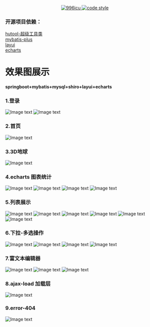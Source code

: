 <p align="center">
  <a href="https://github.com/996icu/996.ICU/blob/master/LICENSE">
    <img alt="996icu" src="https://img.shields.io/badge/license-NPL%20(The%20996%20Prohibited%20License)-blue.svg">
  </a>

  <a href="https://www.apache.org/licenses/LICENSE-2.0">
    <img alt="code style" src="https://img.shields.io/badge/license-Apache%202-4EB1BA.svg?style=flat-square">
  </a>
</p>


### 开源项目依赖：  
[hutool-超级工具类](https://github.com/looly/hutool)  
[mybatis-plus](https://github.com/baomidou/mybatis-plus)  
[layui](https://github.com/sentsin/layui/)  
[echarts](https://github.com/apache/incubator-echarts)  

#   效果图展示
#### springboot+mybatis+mysql+shiro+layui+echarts
### 1.登录
![Image text](https://github.com/chaojunzi/chao-cloud-admin/blob/master/screenshot/login.png)
![Image text](https://github.com/chaojunzi/chao-cloud-admin/blob/master/screenshot/login-mobile.png)
### 2.首页
![Image text](https://github.com/chaojunzi/chao-cloud-admin/blob/master/screenshot/index.png)
### 3.3D地球
![Image text](https://github.com/chaojunzi/chao-cloud-admin/blob/master/screenshot/world.gif)
### 4.echarts 图表统计
![Image text](https://github.com/chaojunzi/chao-cloud-admin/blob/master/screenshot/echarts1.png)
![Image text](https://github.com/chaojunzi/chao-cloud-admin/blob/master/screenshot/echarts2.png)
![Image text](https://github.com/chaojunzi/chao-cloud-admin/blob/master/screenshot/echarts3.jpg)
![Image text](https://github.com/chaojunzi/chao-cloud-admin/blob/master/screenshot/echarts4.jpg)
### 5.列表展示
![Image text](https://github.com/chaojunzi/chao-cloud-admin/blob/master/screenshot/list1.png)
![Image text](https://github.com/chaojunzi/chao-cloud-admin/blob/master/screenshot/list2.png)
![Image text](https://github.com/chaojunzi/chao-cloud-admin/blob/master/screenshot/list3.png)
![Image text](https://github.com/chaojunzi/chao-cloud-admin/blob/master/screenshot/list4.png)
![Image text](https://github.com/chaojunzi/chao-cloud-admin/blob/master/screenshot/list5.png)
![Image text](https://github.com/chaojunzi/chao-cloud-admin/blob/master/screenshot/list6.png)
### 6.下拉-多选操作
![Image text](https://github.com/chaojunzi/chao-cloud-admin/blob/master/screenshot/operate1.jpg)
![Image text](https://github.com/chaojunzi/chao-cloud-admin/blob/master/screenshot/operate2.jpg)
![Image text](https://github.com/chaojunzi/chao-cloud-admin/blob/master/screenshot/select-tree.png)
![Image text](https://github.com/chaojunzi/chao-cloud-admin/blob/master/screenshot/select-checkbox.png)
### 7.富文本编辑器
![Image text](https://github.com/chaojunzi/chao-cloud-admin/blob/master/screenshot/rich.png)
![Image text](https://github.com/chaojunzi/chao-cloud-admin/blob/master/screenshot/preview.png)
![Image text](https://github.com/chaojunzi/chao-cloud-admin/blob/master/screenshot/show-img.png)
### 8.ajax-load 加载层
![Image text](https://github.com/chaojunzi/chao-cloud-admin/blob/master/screenshot/ajax-load.png)
### 9.error-404
![Image text](https://github.com/chaojunzi/chao-cloud-admin/blob/master/screenshot/404.png)

